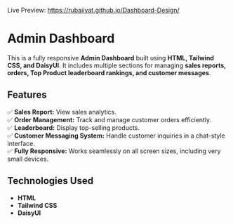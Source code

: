 
Live Preview: https://rubaiiyat.github.io/Dashboard-Design/
# Admin Dashboard  

This is a fully responsive **Admin Dashboard** built using **HTML, Tailwind CSS, and DaisyUI**. It includes multiple sections for managing **sales reports, orders, Top Product leaderboard rankings, and customer messages**.  

## Features  

✅ **Sales Report:** View sales analytics.  
✅ **Order Management:** Track and manage customer orders efficiently.  
✅ **Leaderboard:** Display top-selling products.  
✅ **Customer Messaging System:** Handle customer inquiries in a chat-style interface.  
✅ **Fully Responsive:** Works seamlessly on all screen sizes, including very small devices.  

## Technologies Used  

- **HTML**  
- **Tailwind CSS**  
- **DaisyUI**  
